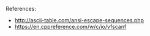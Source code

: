 References:

- http://ascii-table.com/ansi-escape-sequences.php
- https://en.cppreference.com/w/c/io/vfscanf

